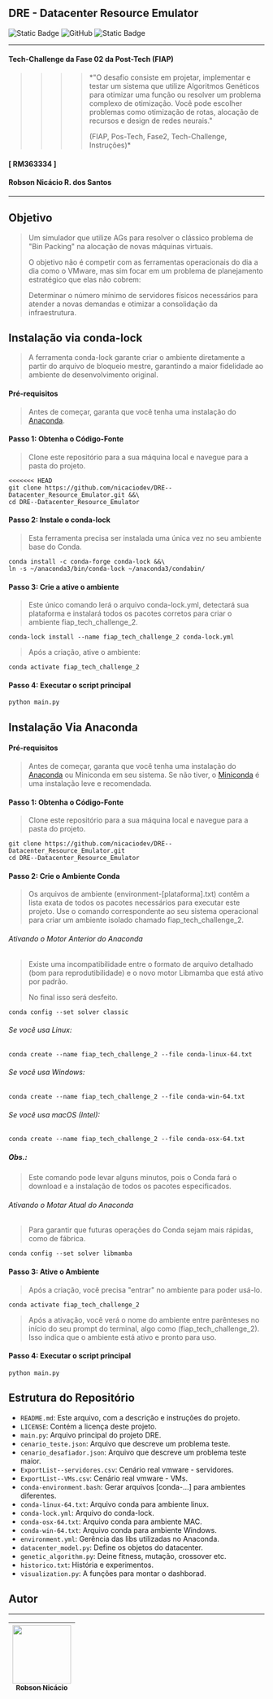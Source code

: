 ## DRE - Datacenter Resource Emulator
![Static Badge](https://img.shields.io/badge/Vers%C3%A3o-2.0-blue) ![GitHub](https://img.shields.io/github/license/nicaciodev/DRE--Datacenter_Resource_Emulator) ![Static Badge](https://img.shields.io/badge/Data-24%2F07%2F2025-green)

___

#### Tech-Challenge da Fase 02 da Post-Tech (FIAP)

>>>> *"O desafio consiste em projetar, implementar e testar um sistema que
utilize Algoritmos Genéticos para otimizar uma função ou resolver um problema
complexo de otimização. Você pode escolher problemas como otimização de
rotas, alocação de recursos e design de redes neurais."
>>>> 
>>>> (FIAP, Pos-Tech, Fase2, Tech-Challenge, Instruções)*

#### [ RM363334 ]

#### Robson Nicácio R. dos Santos
___

## Objetivo
> Um simulador que utilize AGs para resolver o clássico problema de "Bin Packing" na alocação de novas máquinas virtuais.
> 
> O objetivo não é competir com as ferramentas operacionais do dia a dia como o VMware, mas sim focar em um problema de planejamento estratégico que elas não cobrem:
>
> Determinar o número mínimo de servidores físicos necessários para atender a novas demandas e otimizar a consolidação da infraestrutura.

## Instalação via conda-lock
> A ferramenta conda-lock garante criar o ambiente diretamente a partir 
> do arquivo de bloqueio mestre, garantindo a maior fidelidade ao ambiente de desenvolvimento original. 


#### Pré-requisitos
> Antes de começar, garanta que você tenha uma instalação do [Anaconda](https://www.anaconda.com/download/success).

#### Passo 1: Obtenha o Código-Fonte
> Clone este repositório para a sua máquina local e navegue para a pasta do projeto.
```
<<<<<<< HEAD
git clone https://github.com/nicaciodev/DRE--Datacenter_Resource_Emulator.git &&\
cd DRE--Datacenter_Resource_Emulator
```

#### Passo 2: Instale o conda-lock
> Esta ferramenta precisa ser instalada uma única vez no seu ambiente 
> base do Conda.

```
conda install -c conda-forge conda-lock &&\
ln -s ~/anaconda3/bin/conda-lock ~/anaconda3/condabin/
```

#### Passo 3: Crie a ative o ambiente
> Este único comando lerá o arquivo conda-lock.yml, detectará sua 
> plataforma e instalará todos os pacotes corretos para criar o ambiente 
> fiap_tech_challenge_2.

```
conda-lock install --name fiap_tech_challenge_2 conda-lock.yml
```

> Após a criação, ative o ambiente:

```
conda activate fiap_tech_challenge_2
```

#### Passo 4: Executar o script principal
```
python main.py
```

## Instalação Via Anaconda 
#### Pré-requisitos
> Antes de começar, garanta que você tenha uma instalação do [Anaconda](https://www.anaconda.com/download/success) ou Miniconda em seu sistema. 
> Se não tiver, o [Miniconda](https://www.anaconda.com/docs/getting-started/miniconda/main) é uma instalação leve e recomendada.

#### Passo 1: Obtenha o Código-Fonte
> Clone este repositório para a sua máquina local e navegue para a pasta do projeto.
```
git clone https://github.com/nicaciodev/DRE--Datacenter_Resource_Emulator.git 
cd DRE--Datacenter_Resource_Emulator
```

#### Passo 2: Crie o Ambiente Conda
> Os arquivos de ambiente (environment-[plataforma].txt) contêm a lista exata de todos os pacotes necessários para executar este projeto. 
> Use o comando correspondente ao seu sistema operacional para criar um ambiente isolado chamado fiap_tech_challenge_2.

###### Ativando o Motor Anterior do Anaconda
> Existe uma incompatibilidade entre o formato de arquivo detalhado 
> (bom para reprodutibilidade) e o novo motor Libmamba que está ativo 
> por padrão.
>
> No final isso será desfeito.

```
conda config --set solver classic
```

###### Se você usa Linux:
```
conda create --name fiap_tech_challenge_2 --file conda-linux-64.txt
```

###### Se você usa Windows:
```
conda create --name fiap_tech_challenge_2 --file conda-win-64.txt
```

###### Se você usa macOS (Intel):
```
conda create --name fiap_tech_challenge_2 --file conda-osx-64.txt
```

##### Obs.:
> Este comando pode levar alguns minutos, pois o Conda fará o download e a instalação 
> de todos os pacotes especificados.


###### Ativando o Motar Atual do Anaconda
> Para garantir que futuras operações do Conda sejam mais rápidas,
> como de fábrica.

```
conda config --set solver libmamba
```


#### Passo 3: Ative o Ambiente
> Após a criação, você precisa "entrar" no ambiente para poder usá-lo.
```
conda activate fiap_tech_challenge_2
```

> Após a ativação, você verá o nome do ambiente entre parênteses no início do seu 
> prompt do terminal, algo como (fiap_tech_challenge_2). 
> Isso indica que o ambiente está ativo e pronto para uso.

#### Passo 4: Executar o script principal
```
python main.py
```


## Estrutura do Repositório

* `README.md`: Este arquivo, com a descrição e instruções do projeto.
* `LICENSE`: Contém a licença deste projeto.
* `main.py`: Arquivo principal do projeto DRE.
* `cenario_teste.json`: Arquivo que descreve um problema teste.
* `cenario_desafiador.json`: Arquivo que descreve um problema teste maior.
* `ExportList--servidores.csv`: Cenário real vmware - servidores.
* `ExportList--VMs.csv`: Cenário real vmware - VMs.
* `conda-environment.bash`: Gerar arquivos [conda-...] para ambientes diferentes.
* `conda-linux-64.txt`: Arquivo conda para ambiente linux.
* `conda-lock.yml`: Arquivo do conda-lock.
* `conda-osx-64.txt`: Arquivo conda para ambiente MAC.
* `conda-win-64.txt`: Arquivo conda para ambiente Windows.
* `environment.yml`: Gerência das libs utilizadas no Anaconda.
* `datacenter_model.py`: Define os objetos do datacenter.
* `genetic_algorithm.py`: Deine fitness, mutação, crossover etc.
* `historico.txt`: História e experimentos.
* `visualization.py`: A funções para montar o dashborad.

## Autor
___
| [<img src="https://avatars.githubusercontent.com/u/136343808?v=4" width=115><br><sub>Robson Nicácio</sub>](https://github.com/nicaciodev) |
| :---: |
